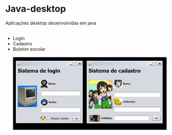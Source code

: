 # Java-desktop
Aplicações desktop desenvolvidas em java <br> <br>
* Login
* Cadastro
* Boletim escolar <br> <br>
![photo](https://github.com/Nerd0000/Java-desktop/blob/master/screenshot.jpg)
